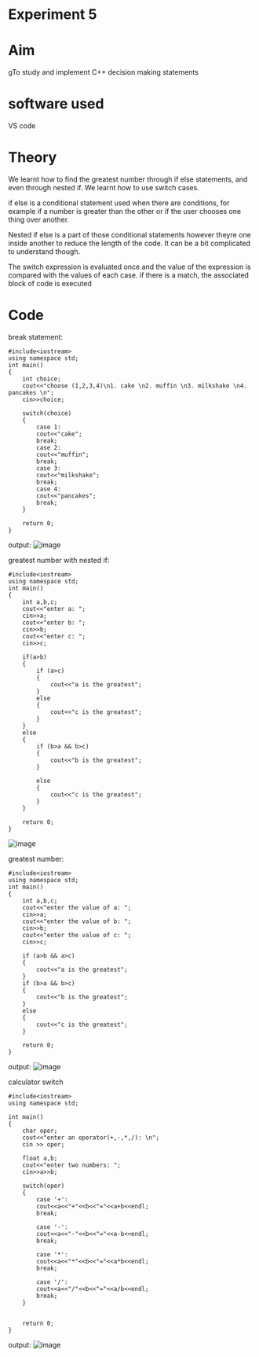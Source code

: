 # Experiment 5 

# Aim
gTo study and implement C++ decision making statements 

# software used
VS code 

# Theory
We learnt how to find the greatest number through if else statements, and even through nested if. We learnt how to use switch cases. 

if else is a conditional statement used when there are conditions, for example if a number is greater than the other or if the user chooses one thing over another. 

Nested if else is a part of those conditional statements however theyre one inside another to reduce the length of the code. It can be a bit complicated to understand though. 

The switch expression is evaluated once and the value of the expression is compared with the values of each case. if there is a match, the associated block of code is executed


# Code 

break statement:

~~~
#include<iostream>
using namespace std;
int main()
{
    int choice;
    cout<<"choose (1,2,3,4)\n1. cake \n2. muffin \n3. milkshake \n4. pancakes \n";
    cin>>choice;

    switch(choice)
    {
        case 1:
        cout<<"cake";
        break;
        case 2:
        cout<<"muffin";
        break;
        case 3:
        cout<<"milkshake";
        break;
        case 4:
        cout<<"pancakes";
        break;
    }

    return 0;
}

~~~
output: 
![image](https://github.com/user-attachments/assets/add99f0d-a37c-4f11-ac72-be0997028b74)



greatest number with nested if:

~~~
#include<iostream>
using namespace std;
int main()
{
    int a,b,c;
    cout<<"enter a: ";
    cin>>a;
    cout<<"enter b: ";
    cin>>b;
    cout<<"enter c: ";
    cin>>c;

    if(a>b)
    {
        if (a>c)
        {
            cout<<"a is the greatest";
        }
        else
        {
            cout<<"c is the greatest";
        }
    }
    else
    {
        if (b>a && b>c)
        {
            cout<<"b is the greatest";
        }
        
        else
        {
            cout<<"c is the greatest";
        }
    }

    return 0;
}
~~~
![image](https://github.com/user-attachments/assets/83ea1dca-202f-4f17-aef7-fec92cc45bf1)


greatest number: 

~~~
#include<iostream>
using namespace std;
int main()
{
    int a,b,c;
    cout<<"enter the value of a: ";
    cin>>a;
    cout<<"enter the value of b: ";
    cin>>b;
    cout<<"enter the value of c: ";
    cin>>c;

    if (a>b && a>c)
    {
        cout<<"a is the greatest";
    }
    if (b>a && b>c)
    {
        cout<<"b is the greatest";
    }
    else 
    {
        cout<<"c is the greatest";
    }

    return 0;
}

~~~

output: 
![image](https://github.com/user-attachments/assets/0d49d988-3ccb-4772-b13a-f5e271e5f364)

calculator switch 

~~~
#include<iostream>
using namespace std;

int main()
{
    char oper;
    cout<<"enter an operator(+,-,*,/): \n";
    cin >> oper; 

    float a,b;
    cout<<"enter two numbers: ";
    cin>>a>>b;

    switch(oper)
    {
        case '+':
        cout<<a<<"+"<<b<<"="<<a+b<<endl;
        break;

        case '-':
        cout<<a<<"-"<<b<<"="<<a-b<<endl;
        break;

        case '*':
        cout<<a<<"*"<<b<<"="<<a*b<<endl;
        break;

        case '/':
        cout<<a<<"/"<<b<<"="<<a/b<<endl;
        break;
    }


    return 0;
}
~~~
output: 
![image](https://github.com/user-attachments/assets/2cd12ce2-a9e7-4aa0-81af-8bd04f6389a7)

